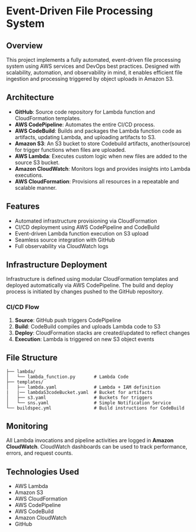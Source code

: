 # Event-Driven File Processing System

## Overview

This project implements a fully automated, event-driven file processing system using AWS services and DevOps best practices. Designed with scalability, automation, and observability in mind, it enables efficient file ingestion and processing triggered by object uploads in Amazon S3.

## Architecture

- **GitHub**: Source code repository for Lambda function and CloudFormation templates.
- **AWS CodePipeline**: Automates the entire CI/CD process.
- **AWS CodeBuild**: Builds and packages the Lambda function code as artifacts, updating Lambda, and uploading artifacts to S3.
- **Amazon S3**: An S3 bucket to store Codebuild artifacts, another(source) for trigger functions when files are uploaded.
- **AWS Lambda**: Executes custom logic when new files are added to the source S3 bucket.
- **Amazon CloudWatch**: Monitors logs and provides insights into Lambda executions.
- **AWS CloudFormation**: Provisions all resources in a repeatable and scalable manner.

## Features

- Automated infrastructure provisioning via CloudFormation
- CI/CD deployment using AWS CodePipeline and CodeBuild
- Event-driven Lambda function execution on S3 upload
- Seamless source integration with GitHub
- Full observability via CloudWatch logs

## Infrastructure Deployment

Infrastructure is defined using modular CloudFormation templates and deployed automatically via AWS CodePipeline. The build and deploy process is initiated by changes pushed to the GitHub repository.

### CI/CD Flow

1. **Source**: GitHub push triggers CodePipeline
2. **Build**: CodeBuild compiles and uploads Lambda code to S3 
3. **Deploy**: CloudFormation stacks are created/updated to reflect changes
4. **Execution**: Lambda is triggered on new S3 object events

## File Structure

```
├── lambda/
│   └── lambda_function.py       # Lambda Code
├── templates/
│   ├── lambda.yaml              # Lambda + IAM definition
|   |── lambdaS3codeBucket.yaml  # Bucket for artifacts
│   ├── s3.yaml                  # Buckets for triggers 
│   └── sns.yaml                 # Simple Notification Service
└── buildspec.yml                # Build instructions for CodeBuild
```

## Monitoring

All Lambda invocations and pipeline activities are logged in **Amazon CloudWatch**. CloudWatch dashboards can be used to track performance, errors, and request counts.

## Technologies Used

- AWS Lambda
- Amazon S3
- AWS CloudFormation
- AWS CodePipeline
- AWS CodeBuild
- Amazon CloudWatch
- GitHub




